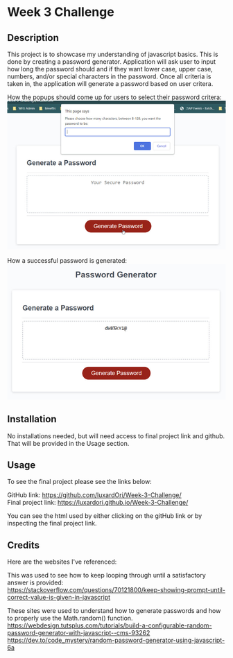 # Week 3 Challenge

## Description

This project is to showcase my understanding of javascript basics. This is done by creating a password generator. Application will ask user to input how long the password should and if they want lower case, upper case, numbers, and/or special characters in the password. Once all criteria is taken in, the application will generate a password based on user critera.

How the popups should come up for users to select their password critera:
![Password Generator should have popups for users to select critera](images/passwordGeneratorPopUp.jpg)

How a successful password is generated:
![Successful password generated](images/successfulPasswordGenerated.jpg)

## Installation

No installations needed, but will need access to final project link and github. That will be provided in the Usage section.

## Usage

To see the final project please see the links below:

GitHub link: https://github.com/luxardOri/Week-3-Challenge/  
Final project link: https://luxardori.github.io/Week-3-Challenge/

You can see the html used by either clicking on the gitHub link or by inspecting the final project link.


## Credits

Here are the websites I've referenced:

This was used to see how to keep looping through until a satisfactory answer is provided:  
https://stackoverflow.com/questions/70121800/keep-showing-prompt-until-correct-value-is-given-in-javascript

These sites were used to understand how to generate passwords and how to properly use the Math.random() function.  
https://webdesign.tutsplus.com/tutorials/build-a-configurable-random-password-generator-with-javascript--cms-93262  
https://dev.to/code_mystery/random-password-generator-using-javascript-6a